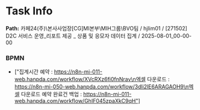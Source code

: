 # Task Info

**Path:** 카페24(주)\본사사업장\[CG]MI본부\MIH그룹\BVO팀 / hjlim01 / [271502] D2C 서비스 운영_리포트 제공 _ 상품 및 응모자 데이터 집계 / 2025-08-01_00-00-00

### BPMN
- ["집계시간 예약 : https://n8n-mi-011-web.hanpda.com/workflow/XVcRXz6fi0fnNrav\n엑셀 다운로드 : https://n8n-mi-050-web.hanpda.com/workflow/3dli2lE6ARAGAOH9\n엑셀 다운로드 예약 완료건 백업 : https://n8n-mi-011-web.hanpda.com/workflow/GhIF045zpaXkC9qH"]

